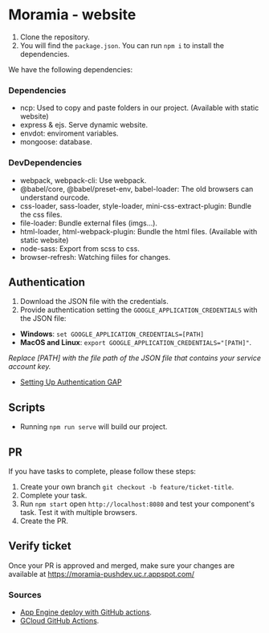# Moramia - website

1. Clone the repository.
2. You will find the `package.json`. You can run `npm i` to install the dependencies.

We have the following dependencies:

### Dependencies

* ncp: Used to copy and paste folders in our project. (Available with static website)
* express & ejs. Serve dynamic website.
* envdot: enviroment variables.
* mongoose: database.


### DevDependencies

* webpack, webpack-cli: Use webpack.
* @babel/core, @babel/preset-env, babel-loader: The old browsers can understand ourcode.
* css-loader, sass-loader, style-loader, mini-css-extract-plugin: Bundle the css files.
* file-loader: Bundle external files (imgs...).
* html-loader, html-webpack-plugin: Bundle the html files. (Available with static website)
* node-sass: Export from scss to css.
* browser-refresh: Watching fiiles for changes.

## Authentication

1. Download the JSON file with the credentials.
2. Provide authentication setting the `GOOGLE_APPLICATION_CREDENTIALS` with the JSON file:

* **Windows**: `set GOOGLE_APPLICATION_CREDENTIALS=[PATH]`
* **MacOS and Linux**: `export GOOGLE_APPLICATION_CREDENTIALS="[PATH]"`.

*Replace [PATH] with the file path of the JSON file that contains your service account key.*
* [Setting Up Authentication GAP](https://cloud.google.com/docs/authentication/production#linux-or-macos)

## Scripts

* Running `npm run serve` will build our project. 

## PR

If you have tasks to complete, please follow these steps:

1. Create your own branch `git checkout -b feature/ticket-title`.
2. Complete your task.
3. Run `npm start` open `http://localhost:8080` and test your component's task. Test it with multiple browsers.
4. Create the PR.

## Verify ticket

Once your PR is approved and merged, make sure your changes are available at https://moramia-pushdev.uc.r.appspot.com/

### Sources

* [App Engine deploy with GitHub actions](https://baskus.wordpress.com/2019/09/29/how-to-deploy-to-app-engine-using-github-actions/).
* [GCloud GitHub Actions](https://github.com/GoogleCloudPlatform/github-actions).
